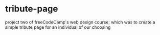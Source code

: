 # tribute-page
project two of freeCodeCamp's web design course; which was to create a simple tribute page for an individual of our choosing
